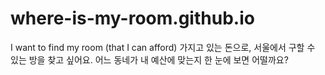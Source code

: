 # where-is-my-room.github.io
I want to find my room (that I can afford)
가지고 있는 돈으로, 서울에서 구할 수 있는 방을 찾고 싶어요.
어느 동네가 내 예산에 맞는지 한 눈에 보면 어떨까요?
